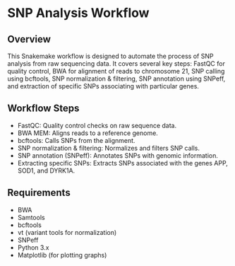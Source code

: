 # SNP Analysis Workflow
## Overview
This Snakemake workflow is designed to automate the process of SNP analysis from raw sequencing data. It covers several key steps: FastQC for quality control, BWA for alignment of reads to chromosome 21, SNP calling using bcftools, SNP normalization & filtering, SNP annotation using SNPeff, and extraction of specific SNPs associating with particular genes.

## Workflow Steps
- FastQC: Quality control checks on raw sequence data.
- BWA MEM: Aligns reads to a reference genome.
- bcftools: Calls SNPs from the alignment.
- SNP normalization & filtering: Normalizes and filters SNP calls.
- SNP annotation (SNPeff): Annotates SNPs with genomic information.
- Extracting specific SNPs: Extracts SNPs associated with the genes APP, SOD1, and DYRK1A.
## Requirements
- BWA
- Samtools
- bcftools
- vt (variant tools for normalization)
- SNPeff
- Python 3.x
- Matplotlib (for plotting graphs)
